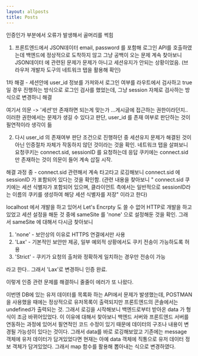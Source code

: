 ```yaml
---
layout: allposts
title: Posts
---
```


인증인가 부분에서 오류가 발생해서 골머리를 썩힘

1. 프론트엔드에서 JSON데이터 email, password 를 포함해 로그인 API를 호출하였는데 백엔드에 정상적으로 도착하지 않고
그냥 공백이 오는 문제
계속 찾아보니 JSON데이터 에 관련된 문제가 문제가 아니고 세션유지가 안되는 상황이었음. (브라우저 개발자 도구의 네트워크 탭을 활용해 확인)

1차 해결 - 세션안에 user_id 정보를 가져와서 로그인 여부를 라우트에서 검사하고 true 일 경우 진행하는 방식으로 로그인 검사를 했었는데,
그냥 session 자체로 검사하는 방식으로 변경하니 해결

여기서 의문 -> '세션'만 존재하면 되는게 맞는가
...게시글에 접근하는 권한이라던지.. 이러한 권한에서는 문제가 생길 수 있다고 판단, user_id 를 존재 여부로 판단하는 것이 필연적이라 생각이 듦

2. 다시 user_id 의 존재여부 판단 조건으로 진행하던 중 세션유지 문제가 해결된 것이 아닌 인증절차 자체가 작동하지 않던 것이라는 것을 확인.
네트워크 탭을 살펴보니 요청쿠키는 connect.sid, sessionID 를 요청하는데 응답 쿠키에는 connect.sid 만 존재하는 것이
의문이 들어 계속 삽질 시작.

해결 과정 중 - connect.sid 관련해서 계속 타고타고 로깅해보니 connect.sid 에 sessionID 가 포함되어 있다는 것을 확인함.
(관련 내용을 찾아보니 
" connect.sid 쿠키에는 세션 식별자가 포함되어 있으며, 클라이언트 측에서는 일반적으로 sessionID라는 이름의 쿠키를 생성하여 해당 세션 식별자를 저장"
이라고 한다)
<br>

localhost 에서 개발을 하고 있어서 Let's Encrpty 도 쓸 수 없어 HTTP로 개발을 하고 있었고
세션 설정을 해둔 것 중에 sameSite 를 'none' 으로 설정해둔 것을 확인.
그래서 sameSite 에 대해서 다시금 찾아보니

1. 'none' - 보안상의 이유로 HTTPS 연결에서만 사용
2. 'Lax' - 기본적인 보안만 제공, 일부 예외적 상황에서도 쿠키 전송이 가능하도록 허용
3. 'Strict' - 쿠키가 요청의 출처와 정확하게 일치하는 경우만 전송이 가능

라고 한다.. 그래서 'Lax'로 변경하니 인증 완료.

이렇게 인증 관련 문제를 해결하니 줄줄이 에러가 또 나왔다.

이번엔 DB에 있는 유저 데이터를 목록화 하는 API에서 문제가 발생했는데,
POSTMAN을 사용했을 때에는 정상적으로 유저목록이 출력되지만 프론트엔드의 콘솔에서는 undefined가 출력되는 것.
그래서 로깅을 시작해보니 백엔드로부터 받아온 data 가 형식이 조금 바뀌어있었다.
이 이유에 대해서 찾아보니 백엔드 서버와 프론트엔드 서버를 연동하는 과정에 있어서 필연적인 코드 수정이 있기 때문에
데이터의 구조나 내용이 변경될 가능성이 있다는 것이다. 그래서 data를 바로 로깅해보았고 기존에는 message 객체에
유저 데이터가 담겨있었다면 현재는 아예 data 객체에 직통으로 유저 데이터 정보 객체가 담겨있었다.
그래서 map 함수를 활용해 뽑아내는 식으로 변경하였다.